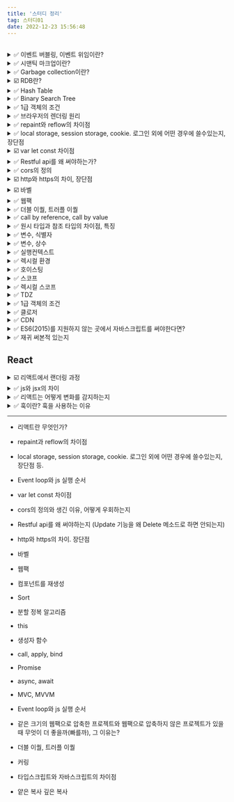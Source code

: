 ```yaml
---
title: '스터디 정리'
tag: 스터디01
date: 2022-12-23 15:56:48
---
```


<br />

<details><summary>✅ 이벤트 버블링, 이벤트 위임이란?</summary>
<br />📕📘📗📒

- [이벤트](https://h-alex-blog.netlify.app/posts/%08javascript/event)

</details>

<details><summary>✅ 시맨틱 마크업이란?</summary>
<br />📕📘📗📒

- 의미론적 마크업
- 프로그래밍에서 시맨틱은 코드 조각의 의미를 나타낸다.
- span요소로 h1태그처럼 보일 수 있지만 span 태그 자체만으로는 의미가 없다. h1은 태그 이름 자체만으로 시맨틱 요소를 가진다. 작업에 적합한 html 태그를 사용하는 것이 좋다.
- 장점 - 시각 장애가 있는 사용자가 화면 판독기로 화면을 탐색할 때 시맨틱 마크업을 푯말로 사용할 수 있다.

</details>

<details><summary>✅ Garbage collection이란?</summary>
<br />📕📘📗📒

- 자동 메모리 관리 방법.
- 저수준 언어에서는 메모리 관리를 위해 특정 메서드를 사용한다. 반면, 고수준 언어는 자동으로 메모리를 관리한다. 고수준 언어인 js는 수동으로 메모리 영역을 해제할 수 없다.
- [자바스크립트 v8 엔진의 가비지 컬렉션 동작 방식 by kakao](https://fe-developers.kakaoent.com/2022/220519-garbage-collection/)
- [V8 엔진(자바스크립트, NodeJS, Deno, WebAssembly) 내부의 메모리 관리 시각화하기 by toast](https://ui.toast.com/weekly-pick/ko_20200228)
- [node.js memory leak 메모리 누수](https://dongmin-jang.medium.com/node-js-memory-leak-%EB%A9%94%EB%AA%A8%EB%A6%AC-%EB%88%84%EC%88%98-ac32234cb9e0)

</details>

<details><summary>☑️ RDB란?</summary>
<br />📕📘📗📒

</details>

<details><summary>✅ Hash Table</summary>
<br />📕📘📗📒

- [Hash Table](https://h-alex-blog.netlify.app/posts/algorithm/hash-table)

</details>

<details><summary>✅ Binary Search Tree</summary>
<br />📕📘📗📒

- [Binary Search Tree](https://h-alex-blog.netlify.app/posts/algorithm/binary-search-tree)

</details>

<details><summary>✅ 1급 객체의 조건</summary>
<br />📕📘📗📒

- 무명의 리터럴로 생성할 수 있다. 즉 런타임에 생성이 가능하다.
- 변수나 자료구조(객체, 배열 등)에 저장할 수 있다.
- 함수의 매개변수에 전달할 수 있다.
- 함수의 반환값으로 사용할 수 있다.

</details>

<details><summary>✅ 브라우저의 렌더링 원리</summary>
<br />📕📘📗📒

- 서버에 리소스를 요청하고 응답받으면 (브라우저는 서버가 응답한 파일을 2진수 바이트 형태로 응답받는다.) 문자열 html을 받는다. html 안의 meta태그 안의 charset 속성에 따라 문자열을 인코딩 하고 문자열로 변환된 html문서를 읽어 들여 문법적 의미를 가지는 최소 단위인 토큰들로 분해한다. 각 토큰들을 객체로 변환하여 노드들을 만든다. 노드들을 트리 자료구조로 구성해 DOM을 만든다.
- 렌더링 엔진은 위에서부터 아래로 한 줄씩 DOM을 구성해 나간다. 내려가면서 link 태그 또는 style를 다루는 태그를 만나면 잠시 멈춘 후 앞 html을 렌더링하는 과정처럼 cssom을 만드는 과정을 거친다. (서버에 리소스 요청 -> 바이트 형태로 응답받음 -> 문자열 -> 토큰화 -> 노드 생성 -> CSSOM 구축) 이후 CSS 구축을 완료하면 다시 멈추었던 DOM 구축을 재개한다.
- 렌더링 엔진은 서버로부터 응답된 html, css를 파싱하여 각각 DOM, CSSSOM을 만든다. 그리고 DOM과 CSSOM은 렌더링을 위해 렌더트리로 결합된다.
- DOM을 구성하다 script태그를 만나면 잠시 DOM parsing을 멈추고 브라우저 렌더링 엔진에서 자바스크립트 엔진으로 제어권을 넘긴다. js 파싱이 완료되면 다시 브라우저 렌더링 엔진에게 제어권을 넘기고 멈췄던 작업을 재개한다.

</details>

<details><summary>✅ repaint와 reflow의 차이점</summary>
<br />📕📘📗📒

- reflow는 layout을 수정할 때 발생한다. repaint는 재결합된 렌더트리를 기반으로 다시 페인트를 하는 것을 말한다.

## reflow 최적화 방법

- reflow -> table태그 하나의 셀이 변경되면 전체가 변경
- 폰트, 이미지 크기 같은 것

</details>

<details><summary>✅ local storage, session storage, cookie. 로그인 외에 어떤 경우에 쓸수있는지, 장단점</summary>
<br />📕📘📗📒

- local storage, session storage는 web storage의 옵션이다.

## web storage란

- 브라우저에서 키/값 쌍을 쿠키보다 훨씬 직관적으로 저장할 수 있는 방법을 제공한다.
- 저장된 데이터가 서버로 전송되지 않고 클라이언트에 존재한다. 이는 네트워크 트래픽 비용을 줄여준다.

### session storage

- 각각의 출처에 대해 독립적인 저장 공간을 페이지 세션이 유지되는 동안 제공한다.
- 쿠키보다 저장공간이 크다.
- 데이터를 절대 서버로 전송하지 않는다.
- 쿠키는 저장할 수 있는 개수가 정해져있다.

### local storage

- 저장공간이 셋 중 제일 크다.

## 로그인 외에 쓸 수 있는 방법

- 사이트 컬러 테마를 저장할 때

</details>

<details><summary>☑️ var let const 차이점 </summary>
<br />📕📘📗📒

</details>

<details><summary>✅ Restful api를 왜 써야하는가? </summary>
<br />📕📘📗📒

- api 작동방식에 대하 조건을 부과하는 소프트웨어 아키텍처
- 인터넷 같은 복잡한 네트워크에서 통신을 관리하기 위한 지침으로 만들어졌음
- 대규모의 고성능 통신을 안정적으로 지원할 수 있다.
- http 메소드를 이용해서 url을 디자인 하는 것

## 왜 써야하는지?

- 메시지를 읽는 것 만으로 의도를 확실히 파악할 수 있다.
- HTTP 인프라를 그대로 사용하기 때문에 api 사용을 위한 별도의 구축이 필요하지 xx

## 단점

- 표준이 존재하지 않는다.

## stateless

- 요청이 분리되어있다. 각 요청이 stateless하다.

안드로이드, ios, 등 언어에 상관없이 다양한 플랫폼에서 같은 주소로 사용할 수 있다.

</details>

<details><summary>✅ cors의 정의 </summary>
<br />📕📘📗📒

- cross origin resource sharing 교차 출처 리소스 공유
- 다른 출처의 자원에 접근할 수 있는 권한을 부여하도록 브라우저에 알려주는 체제
- 클라이언트에서 서버로 액세스하기 직전까지의 권한 확인 프로토콜이다.

### 왜 생겼는가?

- 해커로부터 인터넷을 보호하기 위해 생겼다.

### 응답하는 방법

- Access-Control-Allow-Origin 설정에 허락할 도메인을 추가해준다.
- proxy 서버 (클라이언트 요청을 대신해서)

</details>

<details><summary>☑️ http와 https의 차이, 장단점 </summary>
<br />📕📘📗📒
</details>

<details><summary>☑️ 바벨 </summary>
<br />📕📘📗📒
</details>

<details><summary>✅ 웹팩 </summary>
<br />📕📘📗📒

## 웹팩이 등장한 이유

- 모듈들이 많이 만들어짐 -> 번들링하게 되면 사용하는 함수만 로드
- 바벨같은 트랜스 컴파일러가 작동되면서 브라우저 버전에 대응할 수 있게끔 만들어준다.
- 산출물의 크기가 줄고 코드를 최적화 한다.

1. js에서의 변수 유효범위를 해결

- 웹팩은 각 파일을 모듈로 사용 - 파일 파일을 분리시킨다.

2. 웹의 성능을 개선

- 예전부터 웹을 로딩할 때 속도가 이슈였음

웹팩은 코드 스플릿팅을 한다. 번들링된 것에서 모듈을 분리해서 지금 현재 필요한 모듈만 가져오는 것

## 웹팩이 등장하면서 해결하게된 것

</details>

<details><summary>✅ 더블 이퀄, 트러플 이퀄 </summary>
<br />📕📘📗📒

더블 이퀄을 사용하면 강제 변환이 일어나게 되기 때문에 트러플 이퀄보다 메모리 사용량이 더 많음 (추가적인 연산 필요)

</details>

<details>
  <summary>✅ call by reference, call by value</summary>
<br />📕📘📗📒

- 자바스크립트에서는 call by value만 존재한다.
- 원시값은 `값 - 복사`에 의해, 합성 값(객체 등)은 `레퍼런스 - 복사`에 의해 값이 할당/전달된다.
- 자바스크립트에서의 레퍼런스는 다른 언어의 레퍼런스/포인터와는 전혀 다른 개념으로, 또 다른 변수/레퍼런스가 아닌 오직 자신의 값만을 가리킨다. 참조값 자체를 복사하여 넘기게 되므로 call by value이다.

</details>

<details><summary>✅ 원시 타입과 참조 타입의 차이점, 특징</summary>
<br />📕📘📗📒

- primitive 타입: 할당이나 연산시 복제된다.
  - 불변성을 띈다.
- reference 타입: 참조형은 주솟값을 복제한다.
  - 가변성을 띈다. 그 참조타입의 참조형 데이터 자체를 변경하는 것이 아니라 그 내부의 프로퍼티를 변경할 때만 성립ㄴ다.
  - 기본형과의 차이점은 객체의 변수 영역이 별도로 존재한다. 객체의 변수 영역에는 기본형과 똑같이 불변값의 주소가 저장되어 있지만 얼마든지 다른 값을 대입할 수 있다.

</details>

<details><summary>✅ 변수, 식별자 </summary>
<br />📕📘📗📒

- 변수: 변할 수 있는 값, 변할 수 있는 값을 담는 공간.
- 식별자: 변수, 함수, 값 등을 식별할 수 있는 문자열, 공간의 이름,

</details>

<details><summary>✅ 변수, 상수 </summary>
<br />📕📘📗📒

- 변수와 상수를 구분 짓는 변경 가능성의 대상은 변수 영역 메모리이다. 한 번 데이터 할당이 이루어진 변수 공간에 재할당이 이루어질 수 있는지

- string, number에는 유용한 메서드들이 있는데 그 메서드들을 쓰기 위해서는 래퍼 객체가 필요하다. 이 메서드나 프로퍼티에 접근할 때 자바스크립트 엔진이 알아서 래퍼 객체를 원시값에 박싱하여 메소드를 쓸 수 있게 되는 것이다. 메소드를 쓰고난 후에는 새로운 원시값이 반환되고 만들어진 래퍼 객체인 특별한 객체는 파괴되고 원시값만 남는다. 이런 내부 프로세스를 통해 원시값을 가볍게 유지하면서 메서드를 호출할 수 있게 된다.

</details>

<details><summary>✅ 실행컨텍스트 </summary>
<br />📕📘📗📒

- 실행 컨텍스트란 실행한 코드에 대한 환경 정보를 모아놓은 객체이고 자바스크립트 코드가 실행되는 환경.
  - 함수가 실행되면 함수에 해당하는 실행 컨텍스트가 생기고, 콜 스택에 차곡 차곡 쌓인다.
  - 동일한 환경에 있는 코드를 실행할 때 필요한 환경 정보들을 모아 컨텍스트를 구성하고, 이를 콜 스택에 쌓아올렸다가 가장 위에 쌓여있는 컨텍스트와 관련 있는 코드들을 실행하는 식으로 전체 코드의 환경과 순서를 보장한다.
  - 해당 컨텍스트에 관련된 코드들을 실행하는 데 필요한 환경정보들을 수집해서 실행 컨텍스트 객체에 저장한다.
- 실행 컨텍스트를 구성할 수 있는 방법은, 전역 공간, eval(), 함수 실행이 있다.

  - 처음 코드를 실행시키는 순간 전역 컨텍스트가 콜 스택에 쌓인다.
  - 실행 컨텍스트를 구성할 수 있는 방법은 함수를 실행하는 것 뿐

  1. VariableEnvironment
  2. LexicalEnvironment
  3. ThisBinding

</details>

<details><summary>✅ 렉시컬 환경 </summary>
<br />📕📘📗📒

- 컨텍스트를 구성하는 환경 정보들을 사전에서 접하는 느낌으로 모아놓은 것

1. environmentRecord

- 현재 컨텍스트와 관련된 코드의 식별자 정보들이 저장된다.
- 컨텍스트 내부 전체를 처음부터 끝까지 훑어가며 순서대로 수집한다. 이 과정에서 호이스팅이 발생한다.

2. outerEnvironmentReference

- 바로 직전 컨텍스트의 LexicalEnvironment 정보를 참조하는 것
- 식별자의 유효범위를 안에서부터 밖으로 차례로 검색해나가는 것을 스코프 체인이라고 한다.
- 현재 호출된 함수가 선언될 당시의 LexicalEnvironment를 참조한다.

</details>

<details><summary>✅ 호이스팅 </summary>
<br />📕📘📗📒

- 변수, 함수 선언문을 선언된 위치에서 코드의 꼭대기로 끌어올리는 것을 말한다.
- 변수는 선언부와 할당부를 나누어 선언부만 끌어올리는 반면, **함수 선언은 함수 전체를 끌어올린다**.
- 스코프별로 작동한다.
- 변수의 경우 var만 해당한다.
- 먼저 함수가 끌어올려지고 다음으로 변수가 올려진다.

</details>

<details><summary>✅ 스코프 </summary>
<br />📕📘📗📒

- 스코프는 선언할 때 생긴다. - lexical scope (정적 스코프)
- 식별자에 대한 유효범위
  - 식별자의 유효범위를 안에서부터 바깥으로 차례로 검색해나가는 것을 **스코프 체인** 이라고 한다.
- 식별자 이름으로 변수를 찾기 위한 규칙의 집합

</details>

<details><summary>✅ 렉시컬 스코프 </summary>
<br />📕📘📗📒

- 렉시컬 스코프란 함수를 어디서 선언하는지에 따라 정의되는 스코프를 말한다.

</details>

<details><summary>✅ TDZ </summary>
<br />📕📘📗📒

- 임시 데드 존
- 아직 초기화를 하지 않아서 변수를 참조할 수 없는 코드 영역
- let 블록 스코프가 대표적인 예이다.

</details>

<details><summary>✅ 1급 객체의 조건 </summary>
<br />📕📘📗📒

- 변수에 할당할 수 있다.
- 파라미터로 전달할 수 있다.
- 리턴 값으로 사용할 수 있다.

</details>

<details><summary>✅ 클로저 </summary>
<br />📕📘📗📒

- 클로저는 함수가 속한 렉시컬 스코프를 기억하여 함수가 렉시컬 스코프 밖에서 실행될 때에도 이 스코프에 접근할 수 있게 하는 기능을 뜻한다.
- 클로저는 렉시컬 스코프에 의해 코드를 작성한 결과로 그냥 발생한다. 모든 코드에서 클로저는 생성되고 사용된다.
- 어떤 방식으로 내부 함수를 자신이 속한 렉시컬 스코프 밖으로 수송하는 함수는 처음 선언된 곳에 스코프에 대한 참조를 유지한다. 즉 어디에서 해당 함수를 실행하든 클로저가 작용한다.

</details>

<details><summary>✅ CDN </summary>
<br />📕📘📗📒

콘텐츠 전송 네트워크(CDN)
분산 노드형 네트워크
가까운 최적 CDN 노드로 전송된다.
cdn은 콘텐츠를 제공하기 위해 사용하는 지리적으로 분산된 서버의 네트워크이므로 최종 사용자와 원본 서버 사이에서 중재자 역할을 한다. 모든 사용자의 요청을 원본 서버로 보내는 대신 분산 노드로 보내므로 원본 서버의 부하가 최소화된다

</details>

<details><summary>✅ ES6(2015)를 지원하지 않는 곳에서 자바스크립트를 써야한다면? </summary>
<br />📕📘📗📒

바벨을 이용해서 ES6를 사용한 코드를 ES5로 트랜스파일링 하거나 폴리필을 사용할 것 같다.

</details>

<details><summary>✅ 재귀 써본적 있는지 </summary>
<br />📕📘📗📒

개인 프로젝트 때 재귀를 이용해서 dom 트리에서 react node로 바꿔주는 작업을 했다. react node는 중첩된 react.createelement를 만들어주어야 하기 때문에 재귀가 상황에 맞는 방법이라고 생각해 재귀를 선택하게되었다.
dom트리를 위에서부터 순차적으로 재귀를 호출하며 react.createelement 옵션에 맞게 props라는 속성을 만들어 node 하나하나의 property값들을 설정해주었고 node에 childNode가 없다면 함수 호출을 멈춰줬다.

알고리즘 문제를 풀 때도 재귀함수를 자주 사용했는데 호출을 멈춰주는 부분만 잘 설정하면 직관적으로 코드를 작성할 수 있어서 좋아하는 편이다.

스택에 쌓이지 않고 결과만 바로 반환할 수 있는 꼬리 재귀가 있다고 들었는데 궁금증이 생겨 알아보고 싶다.

</details>

<!-- 🟧🟨🟩🟦🟪🟧🟨🟩🟦🟪🟧🟨🟩🟦🟪🟧🟨🟩🟦🟪 -->

## React

<details><summary>☑️ 리액트에서 랜더링 과정 </summary>
<br />📕📘📗📒

1. jsx를 컴파일하여 react.createelement를 호출하여 변환한다. 결과물을 수집하고

</details>

<details><summary>✅ js와 jsx의 차이 </summary>
<br />📕📘📗📒

자바스크립트 확장 버전 문법
JavaScript XML
html 문법을 javascript 코드 내부에 쓴 것

</details>

<details><summary>✅ 리액트는 어떻게 변화를 감지하는지 </summary>
<br />📕📘📗📒

리액트는 컴포넌트의 props의 값이 변했을 때 setState를 호출했을 때, 중앙 상태값이 변경됐을 때 그리고 ReactDOM.render를 직접 호출했을 때 리렌더링이 일어나게 된다.

</details>

<details><summary>✅ 훅이란? 훅을 사용하는 이유 </summary>
<br />📕📘📗📒

hook이란 class 바탕의 코드를 작성할 필요없이 함수 컴포넌트에서 리액트 생명주기 기능을 연동할 수 있게 해주는 함수를 사용할 수 있게 해준다.

클래스 기반 접근방식을 사용하면 구성 요소 간에 상태 저장 논리를 공유하기가 어렵고 복잡해보일 수 있다.

class component를 사용할 때는 라이프사이클을 조절할 때 componentDidMount, componentDidUpdate, componentWillUnmount라는 개별적인 메서드를 통해 처리해주었지만 훅 중 하나인 useEffect를 사용하면 저 개별적인 메서드의 역할을 하나로 처리해줄 수 있어서 간단하고, 직관적으로 처리할 수 있다.

</details>

---

<!-- ### general

cg를 했을 때 부터 코드에 대한 관심이 있었다. 코드를 수정할 수 있는 능력이 있으면 더 편하게 작업할 수 있는 플러그인을 만들어서 작업하는 사람들도 많았고, 하지만 일이 바빠 배워보질 못했다. -->

- 리액트란 무엇인가?
- repaint과 reflow의 차이점
- local storage, session storage, cookie. 로그인 외에 어떤 경우에 쓸수있는지, 장단점 등.
- Event loop와 js 실행 순서
- var let const 차이점
- cors의 정의와 생긴 이유, 어떻게 우회하는지
- Restful api를 왜 써야하는지 (Update 기능을 왜 Delete 메소드로 하면 안되는지)
- http와 https의 차이. 장단점
- 바벨
- 웹팩
- 컴포넌트를 재생성
- Sort
- 분할 정복 알고리즘
- this
- 생성자 함수
- call, apply, bind
- Promise
- async, await
- MVC, MVVM
- Event loop와 js 실행 순서
- 같은 크기의 웹팩으로 압축한 프로젝트와 웹팩으로 압축하지 않은 프로젝트가 있을 때 무엇이 더 좋을까(빠를까), 그 이유는?
- 더블 이퀄, 트러플 이퀄
- 커링

- 타입스크립트와 자바스크립트의 차이점
- 얕은 복사 깊은 복사
